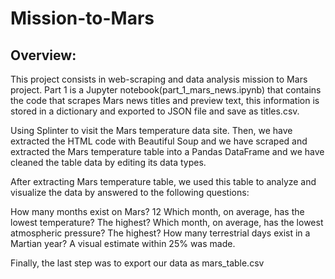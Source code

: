 # Mission-to-Mars

## Overview:

This project consists in web-scraping and data analysis mission to Mars project. Part 1 is a Jupyter notebook(part_1_mars_news.ipynb) that contains the code that scrapes Mars news titles and preview text, this information is stored in a dictionary and exported to JSON file and save as titles.csv.

Using Splinter to visit the Mars temperature data site. Then, we have extracted the HTML code with Beautiful Soup and we have scraped and extracted the Mars temperature table into a Pandas DataFrame and we have cleaned the table data by editing its data types.

After extracting Mars temperature table, we used this table to analyze and visualize the data by answered to the following questions:

How many months exist on Mars? 12
Which month, on average, has the lowest temperature? The highest?
Which month, on average, has the lowest atmospheric pressure? The highest?
How many terrestrial days exist in a Martian year? A visual estimate within 25% was made.

Finally, the last step was to export our data as mars_table.csv
